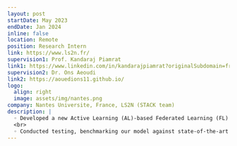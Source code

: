 ```yaml
---
layout: post
startDate: May 2023
endDate: Jan 2024
inline: false
location: Remote
position: Research Intern
link: https://www.ls2n.fr/
supervision1: Prof. Kandaraj Piamrat
link1: https://www.linkedin.com/in/kandarajpiamrat?originalSubdomain=fr
supervision2: Dr. Ons Aeoudi
link2: https://aouedions11.github.io/
logo:
  align: right
  image: assets/img/nantes.png
company: Nantes Universite, France, LS2N (STACK team)
description: |
  ◦ Developed a new Active Learning (AL)-based Federated Learning (FL) framework (METALS : seMi-supervised fEderaTed Active Learning for intrusion detection Systems) of the Intrusion Detection Systems (IDS) in IoT networks to combine semi-supervised learning and FL to take advantage of the strengths of both approaches
  <br>
  ◦ Conducted testing, benchmarking our model against state-of-the-art methodologies, including Classical Machine Learning models (Random Forest, SVM, Decision Tree, KNN etc.), classical FL, and introducing new Active-based FL
---
```

